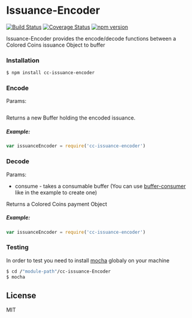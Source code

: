 # Issuance-Encoder
[![Build Status](https://travis-ci.org/Colored-Coins/Issuance-Encoder.svg?branch=master)](https://travis-ci.org/Colored-Coins/Issuance-Encoder) [![Coverage Status](https://coveralls.io/repos/Colored-Coins/Issuance-Encoder/badge.svg?branch=master)](https://coveralls.io/r/Colored-Coins/Issuance-Encoder?branch=master) [![npm version](https://badge.fury.io/js/cc-issuance-encoder.svg)](http://badge.fury.io/js/cc-issuance-encoder)

Issuance-Encoder provides the encode/decode functions between a Colored Coins issuance Object to buffer

### Installation

```sh
$ npm install cc-issuance-encoder
```


### Encode

Params:



```js


```

Returns a new Buffer holding the encoded issuance.

##### Example:

```js
var issuanceEncoder = require('cc-issuance-encoder')


```

### Decode

Params:

- consume - takes a consumable buffer (You can use [buffer-consumer] like in the example to create one)

Returns a Colored Coins payment Object

##### Example:

```js
var issuanceEncoder = require('cc-issuance-encoder')

```

### Testing

In order to test you need to install [mocha] globaly on your machine

```sh
$ cd /"module-path"/cc-issuance-Encoder
$ mocha
```


License
----

MIT


[mocha]:https://www.npmjs.com/package/mocha
[buffer-consumer]:https://www.npmjs.com/package/buffer-consumer